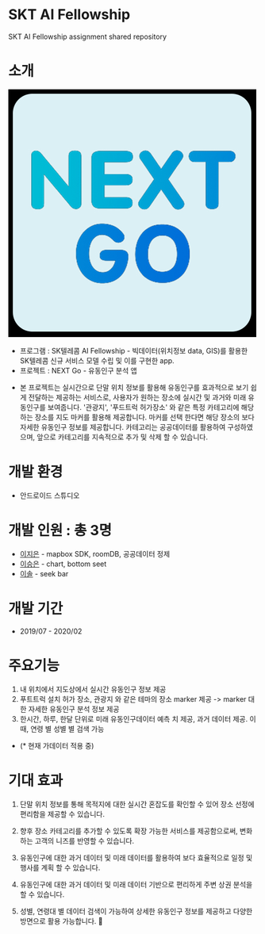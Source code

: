 # SKT AI Fellowship
SKT AI Fellowship assignment shared repository

# 소개
![appicon](./apk/image/appicon.jpeg)
* 프로그램 : SK텔레콤 AI Fellowship - 빅데이터(위치정보 data, GIS)를 활용한 SK텔레콤 신규 서비스 모델 수립 및 이를 구현한 app. 
* 프로젝트 : NEXT Go - 유동인구 분석 앱 
 - 본 프로젝트는 실시간으로 단말 위치 정보를 활용해 유동인구를 효과적으로 보기 쉽게 전달하는 제공하는 서비스로, 사용자가 원하는 장소에 실시간 및 과거와 미래 유동인구를 보여줍니다. '관광지', '푸드트럭 허가장소' 와 같은 특정 카테고리에 해당하는 장소를 지도 마커를 활용해 제공합니다. 마커를 선택 한다면 해당 장소의 보다 자세한 유동인구 정보를 제공합니다. 카테고리는 공공데이터를 활용하여 구성하였으며, 앞으로 카테고리를 지속적으로 추가 및 삭제 할 수 있습니다.


# 개발 환경
* 안드로이드 스튜디오

# 개발 인원 : 총 3명
- [이지은](https://github.com/Leejieun3001) - mapbox SDK, roomDB, 공공데이터 정제
- [이승은](https://github.com/dltmddms10) - chart, bottom seet
- [이솔](https://github.com/loseel) - seek bar

# 개발 기간 
- 2019/07 - 2020/02

# 주요기능
1. 내 위치에서 지도상에서 실시간 유동인구 정보 제공
2. 푸트트럭 설치 허가 장소, 관광지 와 같은 테마의 장소 marker 제공  -> marker 대한 자세한 유동인구 분석 정보 제공
3. 한시간, 하루, 한달 단위로 미래 유동인구데이터 예측 치 제공, 과거 데이터 제공.  이때, 연령 별 성별 별 검색 가능 
- (* 현재 가데이터 적용 중)


# 기대 효과

1. 단말 위치 정보를 통해 목적지에 대한 실시간 혼잡도를 확인할 수 있어 장소 선정에 편리함을 제공할 수 있습니다.

2. 향후 장소 카테고리를 추가할 수 있도록 확장 가능한 서비스를 제공함으로써, 변화하는 고객의 니즈를 반영할 수 있습니다.   

3. 유동인구에 대한 과거 데이터 및 미래 데이터를 활용하여 보다 효율적으로 일정 및 행사를 계획 할 수 있습니다.

4. 유동인구에 대한 과거 데이터 및 미래 데이터 기반으로 편리하게 주변 상권 분석을 할 수 있습니다.

5. 성별, 연령대 별 데이터 검색이 가능하여 상세한 유동인구 정보를 제공하고 다양한 방면으로 활용 가능합니다.

 
